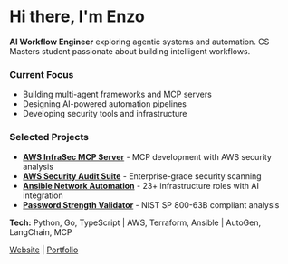 # Hi there, I'm Enzo

**AI Workflow Engineer** exploring agentic systems and automation. CS Masters student passionate about building intelligent workflows.

### Current Focus
- Building multi-agent frameworks and MCP servers
- Designing AI-powered automation pipelines  
- Developing security tools and infrastructure

### Selected Projects
- [**AWS InfraSec MCP Server**](https://github.com/lucchesi-sec/aws-infrasec-mcp-server) - MCP development with AWS security analysis
- [**AWS Security Audit Suite**](https://github.com/lucchesi-sec/aws-security-audit-suite) - Enterprise-grade security scanning
- [**Ansible Network Automation**](https://github.com/lucchesi-sec/ansible-network-automation-platform) - 23+ infrastructure roles with AI integration
- [**Password Strength Validator**](https://github.com/lucchesi-sec/password-strength-validator) - NIST SP 800-63B compliant analysis

**Tech:** Python, Go, TypeScript | AWS, Terraform, Ansible | AutoGen, LangChain, MCP

[Website](https://www.edl.sh) | [Portfolio](https://github.com/lucchesi-sec/github-portfolio)
